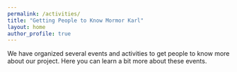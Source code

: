 ```yaml
---
permalink: /activities/
title: "Getting People to Know Mormor Karl"
layout: home
author_profile: true
---
```


<!-- Rename to 'Activities' for "scientific activities"
Can include the following without any specific filter (?): events, presentations, shared tasks, ... -->

We have organized several events and activities to get people to know more about our project. Here you can learn a bit more about these events.